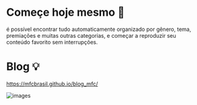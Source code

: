 # Começe hoje mesmo 📜
é possível encontrar tudo automaticamente organizado por gênero, tema, premiações e muitas outras categorias, e começar a reproduzir seu conteúdo favorito sem interrupções.

# Blog 💡
https://mfcbrasil.github.io/blog_mfc/

![images](https://github.com/user-attachments/assets/9f727cce-5e93-4814-8e75-fb4f17ff44bb)
